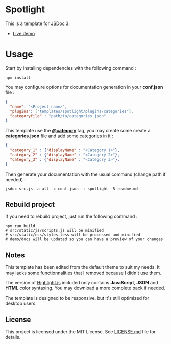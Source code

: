 # Spotlight
This is a template for [JSDoc 3](https://github.com/jsdoc3/jsdoc).

* [Live demo](https://lowlighter.github.io/jsdoc-spotlight/demo)

# Usage
Start by installing dependencies with the following command :
```
npm install
```

You may configure options for documentation generation in your **conf.json** file :
```json
{
  "name": "<Project name>",
  "plugins": ["templates/spotlight/plugins/categories"],
  "categoryfile" : "path/to/categories.json"
}
```

This template use the [**@category**](https://github.com/ErnstHaagsman/jsdoc-plugins/blob/master/categories.md) tag,
you may create some create a **categories.json** file and add some categories in it :
```json
{
  "category_1" : {"displayName" : "<Category 1>"},
  "category_2" : {"displayName" : "<Category 2>"},
  "category_3" : {"displayName" : "<Category 3>"},
}
```

Then generate your documentation with the usual command (change path if needed) :
```
jsdoc src.js -a all -c conf.json -t spotlight -R readme.md
```

## Rebuild project

If you need to rebuild project, just run the following command :
```
npm run build
# src/static/js/scripts.js will be minified
# src/static/css/styles.less will be processed and minified
# demo/docs will be updated so you can have a preview of your changes
```

## Notes
This template has been edited from the default theme to suit my needs.
It may lacks some functionnalities that I removed because I didn't use them.

The version of [Highlight.js](https://highlightjs.org/download/) included only contains **JavaScript**, **JSON** and **HTML** color syntaxing.
You may download a more complete pack if needed.

The template is designed to be responsive, but it's still optimized for desktop users.

## License
This project is licensed under the MIT License. See [LICENSE.md](https://github.com/lowlighter/jsdoc-spotlight/blob/master/LICENSE.md) file for details.
